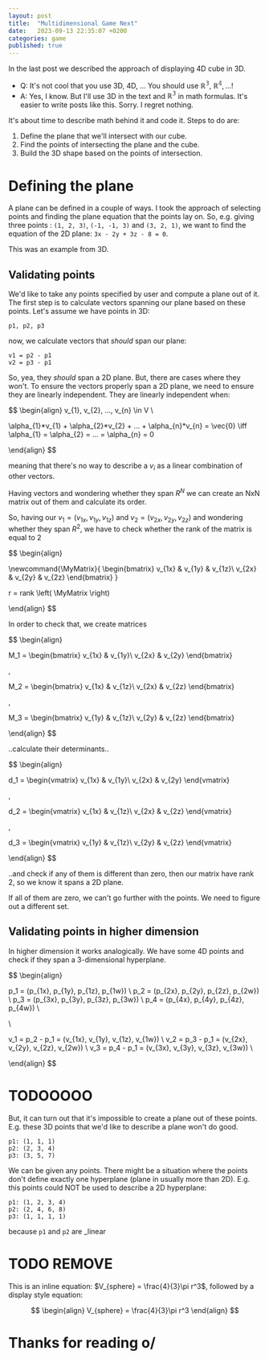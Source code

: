 ```yaml
---
layout: post
title:  "Multidimensional Game Next"
date:   2023-09-13 22:35:07 +0200
categories: game
published: true
---
```






In the last post we described the approach of displaying 4D cube in 3D.

* Q: It's not cool that you use 3D, 4D, ... You should use $\mathbb{R^3}$, $\mathbb{R^4}, ...$!
* A: Yes, I know. But I'll use 3D in the text and $\mathbb{R^3}$ in math formulas. It's easier to write posts like this. Sorry. I regret nothing.

It's about time to describe math behind it and code it. Steps to do are:
1. Define the plane that we'll intersect with our cube.
2. Find the points of intersecting the plane and the cube.
3. Build the 3D shape based on the points of intersection.

# Defining the plane

A plane can be defined in a couple of ways. I took the approach of selecting points and finding the plane equation that the points lay on. So, e.g. giving three points : `(1, 2, 3)`, `(-1, -1, 3)` and `(3, 2, 1)`, we want to find the equation of the 2D plane: `3x - 2y + 3z - 8 = 0`.

This was an example from 3D.

## Validating points

We'd like to take any points specified by user and compute a plane out of it.
The first step is to calculate vectors spanning our plane based on these points. Let's assume we have points in 3D:
```
p1, p2, p3
```
now, we calculate vectors that _should_ span our plane:
```
v1 = p2 - p1
v2 = p3 - p1
```

So, yea, they _should_ span a 2D plane. But, there are cases where they won't. To ensure the vectors properly span a 2D plane, we need to ensure they are linearly independent. They are linearly independent when:

$$
\begin{align}
v_{1}, v_{2}, ..., v_{n} \in V \\

\alpha_{1}*v_{1} + \alpha_{2}*v_{2} + ... + \alpha_{n}*v_{n} = \vec{0} \iff \alpha_{1} = \alpha_{2} = ... = \alpha_{n} = 0

\end{align}
$$

meaning that there's no way to describe a $v_{i}$ as a linear combination of other vectors.

Having vectors and wondering whether they span $R^N$ we can create an NxN matrix out of them and calculate its order.

So, having our $v_{1} = (v_{1x}, v_{1y}, v_{1z})$ and $v_{2} = (v_{2x}, v_{2y}, v_{2z})$ and wondering whether they span $R^2$, we have to check whether the rank of the matrix is equal to 2

$$
\begin{align}


\newcommand{\MyMatrix}{
  \begin{bmatrix}
    v_{1x} & v_{1y} & v_{1z}\\
    v_{2x} & v_{2y} & v_{2z}
  \end{bmatrix}
}



r = rank \left( \MyMatrix \right)


\end{align}
$$


In order to check that, we create matrices

$$
\begin{align}

M_1 =
\begin{bmatrix}
v_{1x} & v_{1y}\\
v_{2x} & v_{2y}
\end{bmatrix}

,

M_2 =
\begin{bmatrix}
v_{1x} & v_{1z}\\
v_{2x} & v_{2z}
\end{bmatrix}

,

M_3 =
\begin{bmatrix}
v_{1y} & v_{1z}\\
v_{2y} & v_{2z}
\end{bmatrix}

\end{align}
$$

..calculate their determinants..


$$
\begin{align}

d_1 =
\begin{vmatrix}
v_{1x} & v_{1y}\\
v_{2x} & v_{2y}
\end{vmatrix}

,

d_2 =
\begin{vmatrix}
v_{1x} & v_{1z}\\
v_{2x} & v_{2z}
\end{vmatrix}

,

d_3 =
\begin{vmatrix}
v_{1y} & v_{1z}\\
v_{2y} & v_{2z}
\end{vmatrix}

\end{align}
$$

..and check if any of them is different than zero, then our matrix have rank 2, so we know it spans a 2D plane.

If all of them are zero, we can't go further with the points. We need to figure out a different set.

## Validating points in higher dimension

In higher dimension it works analogically. We have some 4D points and check if they span a 3-dimensional hyperplane.



$$
\begin{align}


p_1 = (p_{1x}, p_{1y}, p_{1z}, p_{1w}) \\
p_2 = (p_{2x}, p_{2y}, p_{2z}, p_{2w}) \\
p_3 = (p_{3x}, p_{3y}, p_{3z}, p_{3w}) \\
p_4 = (p_{4x}, p_{4y}, p_{4z}, p_{4w}) \\

\\

v_1 = p_2 - p_1 = (v_{1x}, v_{1y}, v_{1z}, v_{1w}) \\
v_2 = p_3 - p_1 = (v_{2x}, v_{2y}, v_{2z}, v_{2w}) \\
v_3 = p_4 - p_1 = (v_{3x}, v_{3y}, v_{3z}, v_{3w}) \\

\end{align}
$$






# TODOOOOO

But, it can turn out that it's impossible to create a plane out of these points. E.g. these 3D points that we'd like to describe a plane won't do good.
```
p1: (1, 1, 1)
p2: (2, 3, 4)
p3: (3, 5, 7)
```

We can be given any points. There might be a situation where the points don't define exactly one hyperplane (plane in usually more than 2D). E.g. this points could NOT be used to describe a 2D hyperplane:
```
p1: (1, 2, 3, 4)
p2: (2, 4, 6, 8)
p3: (1, 1, 1, 1)
```
because `p1` and `p2` are _linear



# TODO REMOVE

This is an inline equation: $V_{sphere} = \frac{4}{3}\pi r^3$,
followed by a display style equation:

$$
\begin{align}
V_{sphere} = \frac{4}{3}\pi r^3
\end{align}
$$


# Thanks for reading o/

